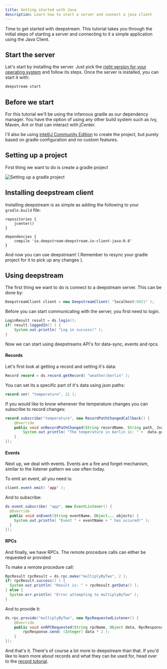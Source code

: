 ```yaml
---
title: Getting started with Java
description: Learn how to start a server and connect a java client
---
```


Time to get started with deepstream. This tutorial takes you through the initial steps of starting a server and connecting to it a simple application using the Java Client.

## Start the server

Let's start by installing the server. Just pick the [right version for your operating system](/install/) and follow its steps. Once the server is installed, you can start it with:

```bash
deepstream start
```

## Before we start

For this tutorial we'll be using the infamous gradle as our dependency manager. You have the option of using any other build system such as Ivy, Maven, Ant or that can interact with jCenter.

I'll also be using [intelliJ Community Edition](https://www.jetbrains.com/idea/) to create the project, but purely based on gradle configuration and no custom features.

## Setting up a project

First thing we want to do is create a gradle project

![Setting up a gradle project](setting-up-gradle-project.gif)

## Installing deepstream client

Installing deepstream is as simple as adding the following to your `gradle.build` file:

```
repositories {
    jcenter()
}

dependencies {
    compile 'io.deepstream:deepstream.io-client-java:0.8'
}
```

And now you can use deepstream! ( Remember to resync your gradle project for it to pick up any changes ).

## Using deepstream

The first thing we want to do is connect to a deepstream server. This can be done by:

```java
DeepstreamClient client = new DeepstreamClient( 'localhost:6021' );
```

Before you can start communicating with the server, you first need to login.

```java
LoginResult result = ds.login();
if( result.loggedIn() ) {
    System.out.println( "Log in success!" );
}
```

Now we can start using deepstreams API's for data-sync, events and rpcs.

#### Records

Let's first look at getting a record and setting it's data:

```java
Record record = ds.record.getRecord( "weather/berlin" );
```

You can set its a specific part of it's data using json paths:

```java
record.set( "temperature", 22 );
```

If you would like to know whenever the temperature changes you can subscribe to record changes:

```java
record.subscribe("temperature", new RecordPathChangedCallback() {
    @Override
    public void onRecordPathChanged(String recordName, String path, JsonElement data ) {
        System.out.println( "The temperature in berlin is: " +  data.getAsString() );
    }
});
```
#### Events

Next up, we deal with events. Events are a fire and forget mechanism, similar to the listener pattern
we use often today.

To emit an event, all you need is:

```java
client.event.emit( 'app' );
```

And to subscribe:

```java
ds.event.subscribe( "app", new EventListener() {
  @Override
  public void onEvent(String eventName, Object... objects) {
    System.out.println( "Event " + eventName + " has occured!" );
  }
});
```

#### RPCs

And finally, we have RPCs. The remote procedure calls can either be requested or provided

To make a remote procedure call:

```java
RpcResult rpcResult = ds.rpc.make("multiplyByTwo", 2 );
if( rpcResult.success() ) {
  System.out.println( "Result is: " + rpcResult.getData() );
} else {
  System.err.println( "Error attempting to multiplyByTwo" );
}
```

And to provide it:

```java
ds.rpc.provide("multiplyByTwo", new RpcRequestedListener() {
    @Override
    public void onRPCRequested(String rpcName, Object data, RpcResponse rpcResponse) {
        rpcResponse.send( (Integer) data * 2 );
    }
});
```

And that's it. There's of course a lot more to deepstream than that. If you'd like to learn more about records and what they can be used for, head over to the [record tutorial](/tutorials/core/datasync-records/).
